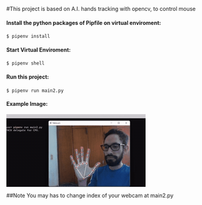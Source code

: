 #This project is based on A.I. hands tracking with opencv, to control mouse

#### Install the python packages of Pipfile on virtual enviroment:
```
$ pipenv install
```
#### Start Virtual Enviroment:
```
$ pipenv shell
```
#### Run this project:
```
$ pipenv run main2.py
```
#### Example Image:
<img align="center" src="./portada.gif">
<!-- ![image](./portada.gif) -->

##Note
You may has to change index of your webcam at main2.py